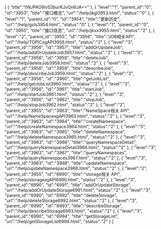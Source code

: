 [
	{
		"title":"tWJPAO9lvS3burKJvQn6JA=="
	},
	{
		"level":"1",
		"parent_id":"0",
		"id":"3953",
		"title":"接口概览",
		"url":"/help/jkgl3953.html",
		"status":"0"
	},
	{
		"level":"1",
		"parent_id":"0",
		"id":"3954",
		"title":"更新历史",
		"url":"/help/gxls3954.html",
		"status":"0"
	},
	{
		"level":"1",
		"parent_id":"0",
		"id":"3955",
		"title":"接口信息",
		"url":"/help/jkxx3955.html",
		"status":"2"
	},
	{
		"level":"2",
		"parent_id":"3955",
		"id":"3956",
		"title":"JOB相关API",
		"url":"/help/TOPICxgAPI3956.html",
		"status":"2"
	},
	{
		"level":"3",
		"parent_id":"3956",
		"id":"3957",
		"title":"addOrUpdateJob",
		"url":"/help/addOrUpdateJob3957.html",
		"status":"2"
	},
	{
		"level":"3",
		"parent_id":"3956",
		"id":"3958",
		"title":"deleteJob",
		"url":"/help/deleteJob3958.html",
		"status":"2"
	},
	{
		"level":"3",
		"parent_id":"3956",
		"id":"3959",
		"title":"describeJob",
		"url":"/help/describeJob3959.html",
		"status":"2"
	},
	{
		"level":"3",
		"parent_id":"3956",
		"id":"3960",
		"title":"getJobList",
		"url":"/help/getJobList3960.html",
		"status":"2"
	},
	{
		"level":"3",
		"parent_id":"3956",
		"id":"3961",
		"title":"startJob",
		"url":"/help/startJob3961.html",
		"status":"2"
	},
	{
		"level":"3",
		"parent_id":"3956",
		"id":"3962",
		"title":"stopJob",
		"url":"/help/stopJob3962.html",
		"status":"2"
	},
	{
		"level":"2",
		"parent_id":"3955",
		"id":"3963",
		"title":"NameSpace相关 API",
		"url":"/help/NameSpacexgAPI3963.html",
		"status":"2"
	},
	{
		"level":"3",
		"parent_id":"3963",
		"id":"3964",
		"title":"createNamespace",
		"url":"/help/createNamespace3964.html",
		"status":"2"
	},
	{
		"level":"3",
		"parent_id":"3963",
		"id":"3965",
		"title":"deleteNamespace",
		"url":"/help/deleteNamespace3965.html",
		"status":"2"
	},
	{
		"level":"3",
		"parent_id":"3963",
		"id":"3966",
		"title":"queryNamespaceDetail",
		"url":"/help/queryNamespaceDetail3966.html",
		"status":"2"
	},
	{
		"level":"3",
		"parent_id":"3963",
		"id":"3967",
		"title":"queryNamespaces",
		"url":"/help/queryNamespaces3967.html",
		"status":"2"
	},
	{
		"level":"3",
		"parent_id":"3963",
		"id":"3968",
		"title":"updateNamespace",
		"url":"/help/updateNamespace3968.html",
		"status":"2"
	},
	{
		"level":"2",
		"parent_id":"3955",
		"id":"6990",
		"title":"storage相关 API",
		"url":"/help/storagexgAPI6990.html",
		"status":"2"
	},
	{
		"level":"3",
		"parent_id":"6990",
		"id":"6991",
		"title":"addOrUpdateStorage",
		"url":"/help/addOrUpdateStorage6991.html",
		"status":"2"
	},
	{
		"level":"3",
		"parent_id":"6990",
		"id":"6992",
		"title":"deleteStorage",
		"url":"/help/deleteStorage6992.html",
		"status":"2"
	},
	{
		"level":"3",
		"parent_id":"6990",
		"id":"6993",
		"title":"describeStorage",
		"url":"/help/describeStorage6993.html",
		"status":"2"
	},
	{
		"level":"3",
		"parent_id":"6990",
		"id":"6994",
		"title":"getStorageList",
		"url":"/help/getStorageList6994.html",
		"status":"2"
	}
]